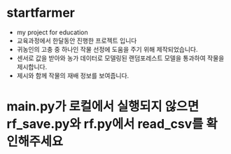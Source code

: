 # startfarmer
- my project for education
- 교육과정에서 한달동안 진행한 프로젝트 입니다
- 귀농인의 고충 중 하나인 작물 선정에 도움을 주기 위해 제작되었습니다.
- 센서로 값을 받아와 농가 데이터로 모델링된 랜덤포레스트 모델을 통과하여 작물을 제시합니다.
- 제시와 함께 작물의 재배 정보를 보여줍니다.
# main.py가 로컬에서 실행되지 않으면 rf_save.py와 rf.py에서 read_csv를 확인해주세요
